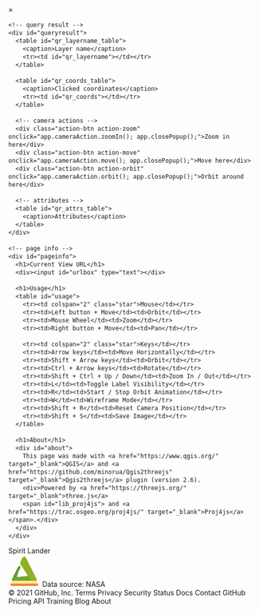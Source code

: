 <!DOCTYPE html>
<html>
<head>
<meta charset="UTF-8">
<title>Mars</title>
<meta name="viewport" content="width=device-width, user-scalable=no, minimum-scale=1.0, maximum-scale=1.0">
<link rel="stylesheet" type="text/css" href="./Qgis2threejs.css">
<script src="./threejs/three.min.js"></script>
<script src="./threejs/OrbitControls.js"></script>
<script src="./threejs/ViewHelper.js"></script>
<script src="./Qgis2threejs.js"></script>
</head>
<body>
<div id="view">
  <div id="labels"></div>
  <div id="northarrow"></div>
  <div id="navigation"></div>
</div>

<!-- popup -->
<div id="popup">
  <div id="closebtn">&times;</div>
  <div id="popupbar"></div>
  <div id="popupbody">
    <div id="popupcontent"></div>

    <!-- query result -->
    <div id="queryresult">
      <table id="qr_layername_table">
        <caption>Layer name</caption>
        <tr><td id="qr_layername"></td></tr>
      </table>

      <table id="qr_coords_table">
        <caption>Clicked coordinates</caption>
        <tr><td id="qr_coords"></td></tr>
      </table>

      <!-- camera actions -->
      <div class="action-btn action-zoom" onclick="app.cameraAction.zoomIn(); app.closePopup();">Zoom in here</div>
      <div class="action-btn action-move" onclick="app.cameraAction.move(); app.closePopup();">Move here</div>
      <div class="action-btn action-orbit" onclick="app.cameraAction.orbit(); app.closePopup();">Orbit around here</div>

      <!-- attributes -->
      <table id="qr_attrs_table">
        <caption>Attributes</caption>
      </table>
    </div>

    <!-- page info -->
    <div id="pageinfo">
      <h1>Current View URL</h1>
      <div><input id="urlbox" type="text"></div>

      <h1>Usage</h1>
      <table id="usage">
        <tr><td colspan="2" class="star">Mouse</td></tr>
        <tr><td>Left button + Move</td><td>Orbit</td></tr>
        <tr><td>Mouse Wheel</td><td>Zoom</td></tr>
        <tr><td>Right button + Move</td><td>Pan</td></tr>

        <tr><td colspan="2" class="star">Keys</td></tr>
        <tr><td>Arrow keys</td><td>Move Horizontally</td></tr>
        <tr><td>Shift + Arrow keys</td><td>Orbit</td></tr>
        <tr><td>Ctrl + Arrow keys</td><td>Rotate</td></tr>
        <tr><td>Shift + Ctrl + Up / Down</td><td>Zoom In / Out</td></tr>
        <tr><td>L</td><td>Toggle Label Visibility</td></tr>
        <tr><td>R</td><td>Start / Stop Orbit Animation</td></tr>
        <tr><td>W</td><td>Wireframe Mode</td></tr>
        <tr><td>Shift + R</td><td>Reset Camera Position</td></tr>
        <tr><td>Shift + S</td><td>Save Image</td></tr>
      </table>

      <h1>About</h1>
      <div id="about">
        This page was made with <a href="https://www.qgis.org/" target="_blank">QGIS</a> and <a href="https://github.com/minorua/Qgis2threejs" target="_blank">Qgis2threejs</a> plugin (version 2.6).
        <div>Powered by <a href="https://threejs.org/" target="_blank">three.js</a>
        <span id="lib_proj4js"> and <a href="https://trac.osgeo.org/proj4js/" target="_blank">Proj4js</a></span>.</div>
      </div>
    </div>
  </div>
</div>

<!-- progress bar -->
<div id="progress"><div id="bar"></div></div>

<!-- header and footer -->
<div id="header">Spirit Lander</div>
<div id="footer"><span id="infobtn"><img src="./Qgis2threejs.png"></span> Data source: NASA</div>

<script>
Q3D.Config.allVisible = true;
Q3D.Config.northArrow.visible = true;
Q3D.Config.northArrow.color = 0x5f0505;
if (typeof proj4 === "undefined") document.getElementById("lib_proj4js").style.display = "none";

var container = document.getElementById("view"),
    app = Q3D.application;

app.init(container);       // initialize viewer

// load the scene
app.loadSceneFile("./data/index/scene.json", function (scene) {
  // scene file has been loaded
  app.start();
}, function (scene) {
  // all relevant files have been loaded

});

document.getElementById("infobtn").onclick = app.showInfo;
</script>
</body>
</html>
© 2021 GitHub, Inc.
Terms
Privacy
Security
Status
Docs
Contact GitHub
Pricing
API
Training
Blog
About
